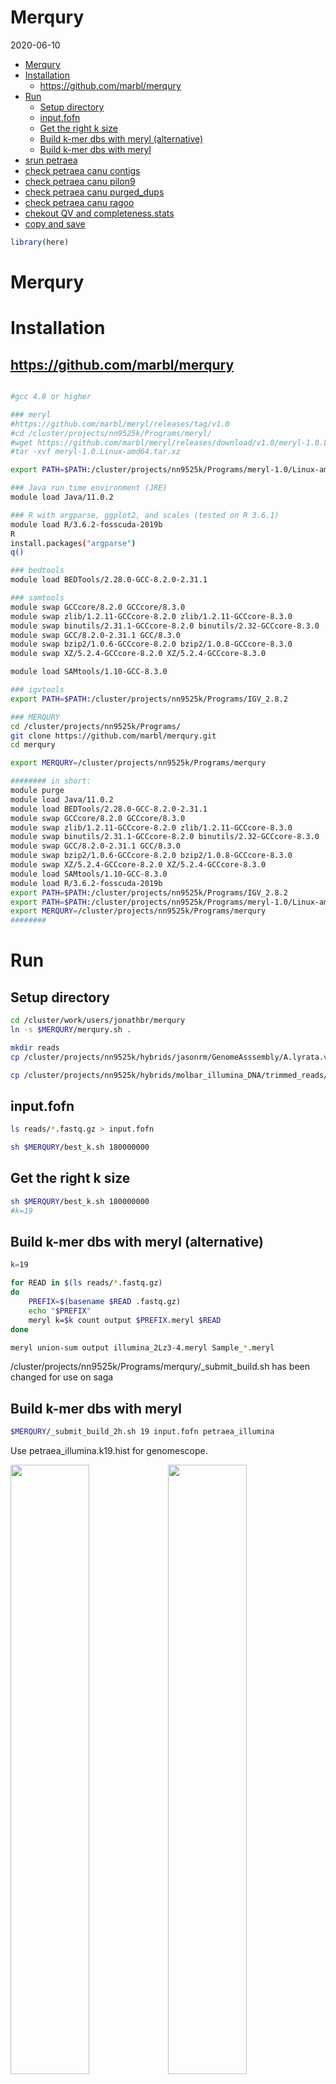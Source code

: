 Merqury
================
2020-06-10

  - [Merqury](#merqury)
  - [Installation](#installation)
      - [<span>https://github.com/marbl/merqury</span>](#httpsgithub.commarblmerqury)
  - [Run](#run)
      - [Setup directory](#setup-directory)
      - [input.fofn](#input.fofn)
      - [Get the right k size](#get-the-right-k-size)
      - [Build k-mer dbs with meryl
        (alternative)](#build-k-mer-dbs-with-meryl-alternative)
      - [Build k-mer dbs with meryl](#build-k-mer-dbs-with-meryl)
  - [srun petraea](#srun-petraea)
  - [check petraea canu contigs](#check-petraea-canu-contigs)
  - [check petraea canu pilon9](#check-petraea-canu-pilon9)
  - [check petraea canu purged\_dups](#check-petraea-canu-purged_dups)
  - [check petraea canu ragoo](#check-petraea-canu-ragoo)
  - [chekout QV and
    completeness.stats](#chekout-qv-and-completeness.stats)
  - [copy and save](#copy-and-save)

``` r
library(here)
```

# Merqury

# Installation

## <https://github.com/marbl/merqury>

``` bash

#gcc 4.8 or higher

### meryl
#https://github.com/marbl/meryl/releases/tag/v1.0
#cd /cluster/projects/nn9525k/Programs/meryl/
#wget https://github.com/marbl/meryl/releases/download/v1.0/meryl-1.0.Linux-amd64.tar.xz
#tar -xvf meryl-1.0.Linux-amd64.tar.xz

export PATH=$PATH:/cluster/projects/nn9525k/Programs/meryl-1.0/Linux-amd64/bin

### Java run time environment (JRE)
module load Java/11.0.2

### R with argparse, ggplot2, and scales (tested on R 3.6.1)
module load R/3.6.2-fosscuda-2019b
R
install.packages("argparse")
q()

### bedtools
module load BEDTools/2.28.0-GCC-8.2.0-2.31.1

### samtools
module swap GCCcore/8.2.0 GCCcore/8.3.0
module swap zlib/1.2.11-GCCcore-8.2.0 zlib/1.2.11-GCCcore-8.3.0
module swap binutils/2.31.1-GCCcore-8.2.0 binutils/2.32-GCCcore-8.3.0
module swap GCC/8.2.0-2.31.1 GCC/8.3.0
module swap bzip2/1.0.6-GCCcore-8.2.0 bzip2/1.0.8-GCCcore-8.3.0
module swap XZ/5.2.4-GCCcore-8.2.0 XZ/5.2.4-GCCcore-8.3.0

module load SAMtools/1.10-GCC-8.3.0

### igvtools
export PATH=$PATH:/cluster/projects/nn9525k/Programs/IGV_2.8.2

### MERQURY
cd /cluster/projects/nn9525k/Programs/
git clone https://github.com/marbl/merqury.git
cd merqury

export MERQURY=/cluster/projects/nn9525k/Programs/merqury
```

``` bash
######## in short:
module purge
module load Java/11.0.2
module load BEDTools/2.28.0-GCC-8.2.0-2.31.1
module swap GCCcore/8.2.0 GCCcore/8.3.0
module swap zlib/1.2.11-GCCcore-8.2.0 zlib/1.2.11-GCCcore-8.3.0
module swap binutils/2.31.1-GCCcore-8.2.0 binutils/2.32-GCCcore-8.3.0
module swap GCC/8.2.0-2.31.1 GCC/8.3.0
module swap bzip2/1.0.6-GCCcore-8.2.0 bzip2/1.0.8-GCCcore-8.3.0
module swap XZ/5.2.4-GCCcore-8.2.0 XZ/5.2.4-GCCcore-8.3.0
module load SAMtools/1.10-GCC-8.3.0
module load R/3.6.2-fosscuda-2019b
export PATH=$PATH:/cluster/projects/nn9525k/Programs/IGV_2.8.2
export PATH=$PATH:/cluster/projects/nn9525k/Programs/meryl-1.0/Linux-amd64/bin
export MERQURY=/cluster/projects/nn9525k/Programs/merqury
########
```

# Run

## Setup directory

``` bash
cd /cluster/work/users/jonathbr/merqury
ln -s $MERQURY/merqury.sh . 

mkdir reads
cp /cluster/projects/nn9525k/hybrids/jasonrm/GenomeAsssembly/A.lyrata.ver1/lyrata.correctedReads.fasta reads/

cp /cluster/projects/nn9525k/hybrids/molbar_illumina_DNA/trimmed_reads/Sample_02-B-2Lz3-4/Sample_02-B-2Lz3-4_R?_rep.fastq.gz reads/
```

## input.fofn

``` bash
ls reads/*.fastq.gz > input.fofn

sh $MERQURY/best_k.sh 180000000
```

## Get the right k size

``` bash
sh $MERQURY/best_k.sh 180000000
#k=19
```

## Build k-mer dbs with meryl (alternative)

``` bash
k=19

for READ in $(ls reads/*.fastq.gz)
do
    PREFIX=$(basename $READ .fastq.gz)
    echo "$PREFIX"
    meryl k=$k count output $PREFIX.meryl $READ 
done

meryl union-sum output illumina_2Lz3-4.meryl Sample_*.meryl
```

/cluster/projects/nn9525k/Programs/merqury/\_submit\_build.sh has been
changed for use on saga

## Build k-mer dbs with meryl

``` bash
$MERQURY/_submit_build_2h.sh 19 input.fofn petraea_illumina
```

Use petraea\_illumina.k19.hist for genomescope.

<img src="../../01_data/01_genomescope/petraea_illumina_linear_plot.png" width="50%"/><img src="../../01_data/01_genomescope/petraea_illumina_log_plot.png" width="50%"/>


# srun petraea

``` bash
login-3
screen -S merqury
srun --cpus-per-task=4 --mem-per-cpu=2G --time=02:00:00 --account=nn9525k --x11 --pty bash -i

cp /cluster/projects/nn9525k/hybrids/jasonrm/GenomeAsssembly/A.lyrata.ver1/lyrata.contigs.fasta petraea.contigs.fasta

cp /cluster/projects/nn9525k/jonathan/pilon_loop/pilon_round9/petraea.contigs_pilon_round9.fasta .

cp /cluster/projects/nn9525k/jonathan/purge_dups_petraea_pilon9/petraea_canu_pilon9_purged.fasta .

cp /cluster/projects/nn9525k/jonathan/ragoo_petraea_pilon9/petraea_canu_pilon9_purged_ragoo.fasta . 
```

``` bash
module purge
module load Java/11.0.2
module load BEDTools/2.28.0-GCC-8.2.0-2.31.1
module swap GCCcore/8.2.0 GCCcore/8.3.0
module swap zlib/1.2.11-GCCcore-8.2.0 zlib/1.2.11-GCCcore-8.3.0
module swap binutils/2.31.1-GCCcore-8.2.0 binutils/2.32-GCCcore-8.3.0
module swap GCC/8.2.0-2.31.1 GCC/8.3.0
module swap bzip2/1.0.6-GCCcore-8.2.0 bzip2/1.0.8-GCCcore-8.3.0
module swap XZ/5.2.4-GCCcore-8.2.0 XZ/5.2.4-GCCcore-8.3.0
module load SAMtools/1.10-GCC-8.3.0
module load R/3.6.2-fosscuda-2019b
export PATH=$PATH:/cluster/projects/nn9525k/Programs/IGV_2.8.2
export PATH=$PATH:/cluster/projects/nn9525k/Programs/meryl-1.0/Linux-amd64/bin
export MERQURY=/cluster/projects/nn9525k/Programs/merqury
module list
```

# check petraea canu contigs

``` bash
$MERQURY/merqury.sh petraea_illumina.k19.meryl petraea.contigs.fasta petraea.contigs

tail -f logs/petraea.contigs.spectra-cn.log

mkdir petraea.contigs_kmer
mv petraea.contigs.* petraea.contigs_kmer/
cp completeness.stats petraea.contigs_kmer/
mv petraea.contigs_only.* petraea.contigs_kmer/
```

![petraea.contigs.spectra-cn.ln.png](petraea.contigs.petraea.contigs.spectra-cn.ln.png)

# check petraea canu pilon9

``` bash
$MERQURY/merqury.sh petraea_illumina.k19.meryl petraea.contigs_pilon_round9.fasta petraea.contigs_pilon_round9

tail -f logs/petraea.contigs_pilon_round9.spectra-cn.log

mkdir petraea.contigs_pilon9_kmer
mv petraea.contigs_pilon_round9* petraea.contigs_pilon9_kmer/
cp completeness.stats petraea.contigs_pilon9_kmer/
```

![petraea.contigs\_pilon\_round9.spectra-cn.ln.png](petraea.contigs_pilon_round9.petraea.contigs_pilon_round9.spectra-cn.ln.png)

# check petraea canu purged\_dups

``` bash
$MERQURY/merqury.sh petraea_illumina.k19.meryl petraea_canu_pilon9_purged.fasta petraea_canu_pilon9_purged &

tail -f logs/petraea_canu_pilon9_purged.spectra-cn.log

mkdir petraea_canu_purged_kmer
mv petraea_canu_pilon9_purged* petraea_canu_purged_kmer/
```

![petraea\_canu\_pilon9\_purged.spectra-cn.ln.png](petraea_canu_pilon9_purged.petraea_canu_pilon9_purged.spectra-cn.ln.png)

# check petraea canu ragoo

``` bash
$MERQURY/merqury.sh petraea_illumina.k19.meryl petraea_canu_pilon9_purged_ragoo.fasta petraea_canu_pilon9_purged_ragoo 

tail -f logs/petraea_canu_pilon9_purged_ragoo.spectra-cn.log

mkdir petraea_canu_ragoo_kmer
mv petraea_canu_pilon9_purged_ragoo* petraea_canu_ragoo_kmer/
```

![petraea\_canu\_pilon9\_purged\_ragoo.spectra-cn.ln.png](petraea_canu_pilon9_purged_ragoo.petraea_canu_pilon9_purged_ragoo.spectra-cn.ln.png)

# chekout QV and completeness.stats

(missing here)

``` r
read.delim(here::here("04_phasing","Merqury","sum_kmer-QV.tsv"))
```

    ##                          assembly uniquely      both      QV  Error_rate
    ## 1                  petraea.contigs  1768328 360127760 35.8664 2.59039e-04
    ## 2     petraea.contigs_pilon_round9   951673 358812994 38.5459 1.39769e-04
    ## 3       petraea_canu_pilon9_purged   287037 184431701 40.8633 8.19727e-05
    ## 4 petraea_canu_pilon9_purged_ragoo   287029 184427969 40.8633 8.19720e-05

# copy and save

``` bash
rm -r reads
cp -rv /cluster/work/users/jonathbr/merqury /cluster/projects/nn9525k/jonathan/merqury_petraea
```
